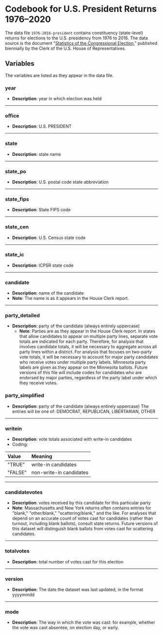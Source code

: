 # Codebook for U.S. President Returns 1976–2020

The data file `1976-2016-president` contains constituency (state-level) returns for elections to the U.S. presidency from 1976 to 2016.  The data source is the document "[Statistics of the Congressional Election](http://history.house.gov/Institution/Election-Statistics/Election-Statistics/)," published biennially by the Clerk of the U.S. House of Representatives.

## Variables
The variables are listed as they appear in the data file.

### year
 - **Description**: year in which election was held

---------------

### office
  - **Description**: U.S. PRESIDENT

---------------

### state
 - **Description**: state name

 ---------------

### state_po
 - **Description**: U.S. postal code state abbreviation

 ---------------

### state_fips
 - **Description**: State FIPS code

----------------

### state_cen
 - **Description**: U.S. Census state code

 ---------------

### state_ic
 - **Description**: ICPSR state code

 ---------------

### candidate
  - **Description**: name of the candidate
  - **Note**: The name is as it appears in the House Clerk report.

----------------

### party_detailed
- **Description**: party of the candidate (always entirely uppercase)
  - **Note**: Parties are as they appear in the House Clerk report. In states that allow candidates to appear on multiple party lines, separate vote totals are indicated for each party.  Therefore, for analysis that involves candidate totals, it will be necessary to aggregate across all party lines within a district.  For analysis that focuses on two-party vote totals, it will be necessary to account for major party candidates who receive votes under multiple party labels. Minnesota party labels are given as they appear on the Minnesota ballots. Future versions of this file will include codes for candidates who are endorsed by major parties, regardless of the party label under which they receive votes.

### party_simplified
- **Description**: party of the candidate (always entirely uppercase)
The entries will be one of: DEMOCRAT, REPUBLICAN, LIBERTARIAN, OTHER

----------------

### writein
- **Description**: vote totals associated with write-in candidates
- Coding:

| Value | Meaning |
|:--|:--|
| "TRUE" | write-in candidates |
| "FALSE" | non-write-in candidates |

----------------

### candidatevotes
  - **Description**: votes received by this candidate for this particular party
- **Note**: Massachusetts and New York returns often contains entries for "blank," "other/blank," "scattering/blank," and the like.  For analyses that depend on an accurate count of votes cast for candidates (rather than turnout, including blank ballots), consult state returns.  Future versions of this dataset will distinguish blank ballots from votes cast for scattering candidates.

----------------

### totalvotes
 - **Description**: total number of votes cast for this election

----------------

### version
 - **Description**: The date the dataset was last updated, in the format yyyymmdd

----------------

### mode
 - **Description**: The way in which the vote was cast: for example, whether the vote was cast absentee, on election day, or early.
